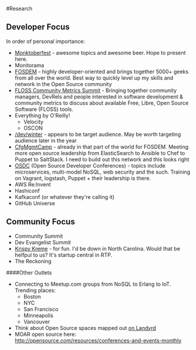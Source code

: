 
#Research

## Developer Focus
In order of personal importance:

* [Monktoberfest](http://monktoberfest.com/faq/) - awesome topics and awesome beer. Hope to present here.
* Monitorama
* [FOSDEM](https://fosdem.org/2015/) - highly developer-oriented and brings together 5000+ geeks from all over the world. Best way to quickly level up my skills and network in the Open Source community
* [FLOSS Community Metrics Summit](http://flosscommunitymetrics.org/) - Bringing together community managers, DevRels and people interested in software development & community metrics to discuss about available Free, Libre, Open Source Software (FLOSS) tools.
* Everything by O'Reilly!
	* Velocity
	* OSCON
* [/dev/winter](http://devcycles.net/2015/winter/) -  appears to be target audience. May be worth targeting audience later in the year
* [CfgMgmtCamp](https://www.eventbrite.com/event/12899912987) - already in that part of the world for FOSDEM. Meeting more open source leadership from ElasticSearch to Ansible to Chef to Puppet to SaltStack. I need to build out this network and this looks right
* [OSDC](http://www.netways.de/osdc/osdc2015/overview/) (Open Source Developer Conferences) - topics include microservices, multi-model NoSQL, web security and the such. Training on Vagrant, logstash, Puppet + their leadership is there.
* AWS Re:Invent
* Hashiconf
* Kafkaconf (or whatever they're calling it)
* GitHub Universe


## Community Focus

* Community Summit
* Dev Evangelist Summit
* [Krispy Kreme](http://www.krispykremechallenge.com/register) - for fun. I'd be down in North Carolina. Would that be helfpul to us? It's startup central in RTP.
* The Reckoning


####Other Outlets

* Connecting to Meetup.com groups from NoSQL to Erlang to IoT. Trending places:
  * Boston
  * NYC
  * San Francisco
  * Minneapolis
  * Vancouver
* Think about Open Source spaces mapped out [on Landyrd](http://lanyrd.com/topics/open-source/)
* MOAR open source here: http://opensource.com/resources/conferences-and-events-monthly
